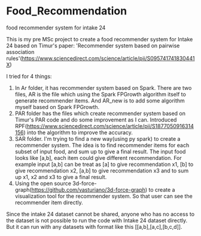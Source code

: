 # Food_Recommendation
food recommender system for intake 24

This is my pre MSc project to create a food recommender system for Intake 24 based on Timur's paper: 'Recommender system based on pairwise association rules'(https://www.sciencedirect.com/science/article/pii/S095741741830441X)

I tried for 4 things:
1. In Ar folder, it has recommender system based on Spark. There are two files, AR is the file which using the Spark FPGrowth algorithm itself to generate recommender items. And AR_new is to add some algorithm myself based on Spark FPGrowth. 
2. PAR folder has the files which create recommender system based on Timur's PAR code and do some improvement as I can. Introduced RPF(https://www.sciencedirect.com/science/article/pii/S1877050916314156) into the algorithm to improve the accuracy.
3. SAR folder. I'm trying to find a new way(using py spark) to create a recommender system. The idea is to find recommender items for each subset of input food, and sum up to give a final result. The input food looks like [a,b], each item could give different recommendation. For example input [a,b] can be treat as [a] to give recommendation x1, [b] to give recommendation x2, [a,b] to give recommendation x3 and to sum up x1, x2 and x3 to give a final result.
4. Using the open source 3d-force-graph(https://github.com/vasturiano/3d-force-graph) to create a visualization tool for the recommender system. So that user can see the recommender item directly.

Since the intake 24 dataset cannot be shared, anyone who has no access to the dataset is not possible to run the code with Intake 24 dataset directly. But it can run with any datasets with format like this [[a,b],[a,c],[b,c,d]].
